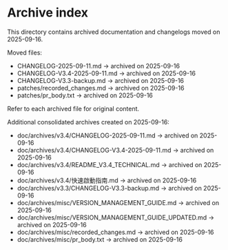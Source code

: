 # Archive index

This directory contains archived documentation and changelogs moved on 2025-09-16.

Moved files:

- CHANGELOG-2025-09-11.md -> archived on 2025-09-16
- CHANGELOG-V3.4-2025-09-11.md -> archived on 2025-09-16
- CHANGELOG-V3.3-backup.md -> archived on 2025-09-16
- patches/recorded_changes.md -> archived on 2025-09-16
- patches/pr_body.txt -> archived on 2025-09-16

Refer to each archived file for original content.

Additional consolidated archives created on 2025-09-16:

- doc/archives/v3.4/CHANGELOG-2025-09-11.md -> archived on 2025-09-16
- doc/archives/v3.4/CHANGELOG-V3.4-2025-09-11.md -> archived on 2025-09-16
- doc/archives/v3.4/README_V3.4_TECHNICAL.md -> archived on 2025-09-16
- doc/archives/v3.4/快速啟動指南.md -> archived on 2025-09-16
- doc/archives/v3.3/CHANGELOG-V3.3-backup.md -> archived on 2025-09-16
- doc/archives/misc/VERSION_MANAGEMENT_GUIDE.md -> archived on 2025-09-16
- doc/archives/misc/VERSION_MANAGEMENT_GUIDE_UPDATED.md -> archived on 2025-09-16
- doc/archives/misc/recorded_changes.md -> archived on 2025-09-16
- doc/archives/misc/pr_body.txt -> archived on 2025-09-16
